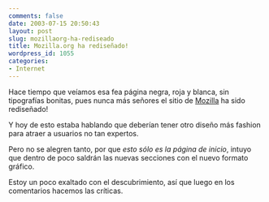 ```yaml
---
comments: false
date: 2003-07-15 20:50:43
layout: post
slug: mozillaorg-ha-rediseado
title: Mozilla.org ha rediseñado!
wordpress_id: 1055
categories:
- Internet
---
```


Hace tiempo que veíamos esa fea página negra, roja y blanca, sin tipografías bonitas, pues nunca más señores el sitio de [Mozilla](http://www.mozilla.org) ha sido rediseñado!





Y hoy de esto estaba hablando que deberían tener otro diseño más fashion para atraer a usuarios no tan expertos.





Pero no se alegren tanto, por que _esto sólo es la página de inicio_, intuyo que dentro de poco saldrán las nuevas secciones con el nuevo formato gráfico.





Estoy un poco exaltado con el descubrimiento, así que luego en los comentarios hacemos las críticas.




 
